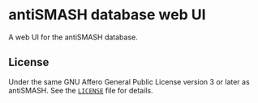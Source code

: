 antiSMASH database web UI
=========================

A web UI for the antiSMASH database.

License
-------

Under the same GNU Affero General Public License version 3 or later as antiSMASH.
See the [`LICENSE`](LICENSE) file for details.
